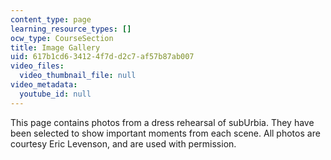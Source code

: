 ```yaml
---
content_type: page
learning_resource_types: []
ocw_type: CourseSection
title: Image Gallery
uid: 617b1cd6-3412-4f7d-d2c7-af57b87ab007
video_files:
  video_thumbnail_file: null
video_metadata:
  youtube_id: null
---
```


This page contains photos from a dress rehearsal of subUrbia. They have been selected to show important moments from each scene. All photos are courtesy Eric Levenson, and are used with permission.